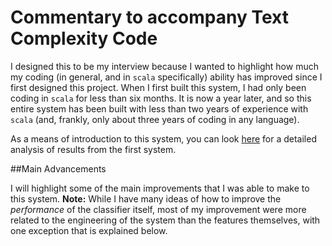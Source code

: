 # Commentary to accompany Text Complexity Code

I designed this to be my interview because I wanted to highlight how much my coding (in general, and in `scala` specifically) ability has improved since I first designed this project.  When I first built this system, I had only been coding in `scala` for less than six months.  It is now a year later, and so this entire system has been built with less than two years of experience with `scala` (and, frankly, only about three years of coding in any language).

As a means of introduction to this system, you can look [here](https://github.com/michaelcapizzi/Unbound/tree/master/src/main/scala/TextComplexity) for a detailed analysis of results from the first system.

##Main Advancements

I will highlight some of the main improvements that I was able to make to this system.  **Note:** While I have many ideas of how to improve the *performance* of the classifier itself, most of my improvement were more related to the engineering of the system than the features themselves, with one exception that is explained below.

